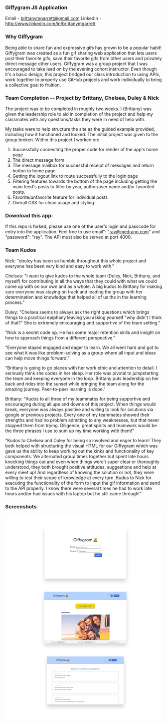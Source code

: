### Giffygram JS Application
Email - brittanymgarrett@gmail.com
LinkedIn - http://www.linkedin.com/in/brittanymgarrett

### Why Giffygram
Being able to share fun and expressive gifs has grown to be a popular habit! Giffygram was created as a fun gif sharing web application that lets users post their favorite gifs, save their favorite gifs from other users and privately direct message other users. Giffygram was a group project that I was encouraged to take lead on by the evening cohort instructor. Even though it's a basic design, this project bridged our class introduction to using APIs, work together to properly use GitHub projects and work individually to bring a collective goal to fruition.

### Team Completion -- Project by Brittany, Chelsea, Duley & Nick
The project was to be completed in roughly two weeks. I (Brittany) was given the leadership role to aid in completion of the project and help my classmates with any questions/tasks they were in need of help with. 


My tasks were to help structure the site as the guided example provided, including how it functioned and looked. The initial project was given to the group broken. Within this project I worked on: 
1. Successfully connecting the proper code for render of the app's home page
2. The direct message form
3. The message mailbox for successful receipt of messages and return button to home page
4. Getting the logout link to route successfully to the login page
5. Filtering features towards the bottom of the page including getting the main feed's posts to filter by year, author/user name and/or favorited posts.
6. Favorite/unfavorite feature for individual posts
7. Overall CSS for clean usage and styling

### Download this app: 
If this repo is forked, please use one of the user's login and passcode for entry into the application. Feel free to use email": "ray@medrano.com" and "password": "ray". The API must also be served at port 4000. 

### Team Kudos
Nick: 
"dooley has been so humble throughout this whole project and everyone has been very kind and easy to work with."

Chelsea: 
"I want to give kudos to the whole team (Duley, Nick, Brittany, and myself)  for contributing in all the ways that they could with what we could come up with on our own and as a whole. A big kudos to Brittany for making sure everyone was staying on track and leading the group with her determination and knowledge that helped all of us the in the learning process."

Duley: 
"Chelsea seems to always ask the right questions which brings things to a practical epiphany leaving you asking yourself "why didn't I think of that?" She is extremely encouraging and supportive of the team setting."

"Nick is a secret code op. He has some major retention skills and insight on how to approach things from a different perspective."

"Everyone stayed engaged and eager to learn. We all went hard and got to see what it was like problem-solving as a group where all input and ideas can help move things forward."

"Brittany is going to go places with her work ethic and attention to detail. I seriously think she codes in her sleep. Her role was pivotal to jumpstarting the team and keeping everyone in the loop. Brittany puts leadership on her back and rides into the sunset while bringing the team along for the amazing journey. Peer-to-peer learning is dope."

Brittany: 
"Kudos to all three of my teammates for being supportive and encouraging during all ups and downs of this project. When things would break, everyone was always positive and willing to look for solutions via google or previous projects. Every one of my teammates showed their strengths and had no problem admitting to any weaknesses, but that never stopped them from trying. Diligence, great spirits and teamwork would be the three phrases I use to sum up my time working with them!"

"Kudos to Chelsea and Duley for being so involved and eager to learn! They both helped with structuring the visual HTML for our Giffygram which was gave us the ability to keep working out the kinks and functionality of key components. We alternated group times together but spent late hours knocking things out and even when things were’t super clear or thoroughly understood, they both brought positive attitudes, suggestions and help at every meet up! And regardless of knowing the solution or not, they were willing to test their scope of knowledge at every turn. Kudos to Nick for executing the functionality of the form to input the gif information and send to the API properly. I know there were several times he had to work late hours and/or had issues with his laptop but he still came through!"

### Screenshots
![alt text](src/images/giffygram3screenshots.png)
